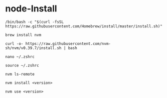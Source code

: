 # node-Install

```
/bin/bash -c "$(curl -fsSL https://raw.githubusercontent.com/Homebrew/install/master/install.sh)"
```

```
brew install nvm
```

```
curl -o- https://raw.githubusercontent.com/nvm-sh/nvm/v0.39.7/install.sh | bash
```

```
nano ~/.zshrc
```

```
source ~/.zshrc
```

```
nvm ls-remote
```

```
nvm install <version>
```

```
nvm use <version>
```

